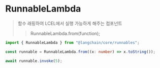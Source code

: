 # RunnableLambda

> 함수 래핑하여 LCEL에서 실행 가능하게 해주는 컴포넌트
>
> > RunnableLambda.from(function);

```ts
import { RunnableLambda } from "@langchain/core/runnables";

const runnable = RunnableLambda.from((x: number) => x.toString());

await runnable.invoke(5);
```
